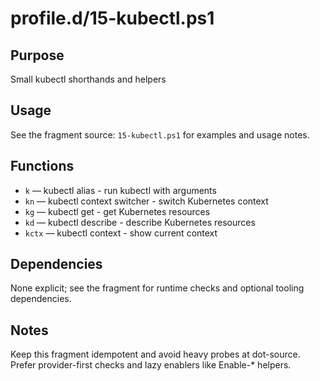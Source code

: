 profile.d/15-kubectl.ps1
========================

Purpose
-------
Small kubectl shorthands and helpers

Usage
-----
See the fragment source: `15-kubectl.ps1` for examples and usage notes.

Functions
---------
- `k` — kubectl alias - run kubectl with arguments
- `kn` — kubectl context switcher - switch Kubernetes context
- `kg` — kubectl get - get Kubernetes resources
- `kd` — kubectl describe - describe Kubernetes resources
- `kctx` — kubectl context - show current context

Dependencies
------------
None explicit; see the fragment for runtime checks and optional tooling dependencies.

Notes
-----
Keep this fragment idempotent and avoid heavy probes at dot-source. Prefer provider-first checks and lazy enablers like Enable-* helpers.
